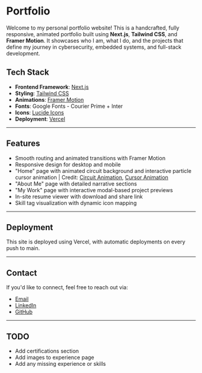 # Portfolio
Welcome to my personal portfolio website! This is a handcrafted, fully responsive, animated portfolio built using **Next.js**, **Tailwind CSS**, and **Framer Motion**. It showcases who I am, what I do, and the projects that define my journey in cybersecurity, embedded systems, and full-stack development.

## Tech Stack

- **Frontend Framework**: [Next.js](https://nextjs.org/)
- **Styling**: [Tailwind CSS](https://tailwindcss.com/)
- **Animations**: [Framer Motion](https://framer.com/motion/)
- **Fonts**: Google Fonts - Courier Prime + Inter
- **Icons**: [Lucide Icons](https://lucide.dev/)
- **Deployment**: [Vercel](https://vercel.com)

---

## Features

- Smooth routing and animated transitions with Framer Motion
- Responsive design for desktop and mobile
- "Home" page with animated circuit background and interactive particle cursor animation | Credit: [Circuit Animation](https://dribbble.com/shots/3433250-Circuit-Animation-SVG-CSS), [Cursor Animation](https://www.sliderrevolution.com/resources/css-animated-background/)
- "About Me" page with detailed narrative sections
- "My Work" page with interactive modal-based project previews
- In-site resume viewer with download and share link
- Skill tag visualization with dynamic icon mapping

---

## Deployment
This site is deployed using Vercel, with automatic deployments on every push to main.

---

## Contact
If you'd like to connect, feel free to reach out via:
- [Email](mailto:medhansh2005@gmail.com)
- [LinkedIn](https://linkedin.com/in/medhansh-garg)
- [GitHub](https://github.com/hackoverflow404)

---

## TODO
- Add certifications section
- Add images to experience page
- Add any missing experience or skills
